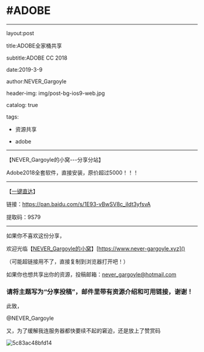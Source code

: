 # #ADOBE

---

layout:post

title:ADOBE全家桶共享

subtitle:ADOBE CC 2018

date:2019-3-9

author:NEVER_Gargoyle

header-img: img/post-bg-ios9-web.jpg

catalog: true

tags:

- 资源共享

- adobe

---



【NEVER_Gargoyle的小窝---分享分站】

Adobe2018全套软件，直接安装，原价超过5000！！！

---

【[一键直达](https://pan.baidu.com/s/1E93-vBwSV8c_iIdt3yfsvA)】

链接：https://pan.baidu.com/s/1E93-vBwSV8c_iIdt3yfsvA 

提取码：9S79

---

如果你不喜欢这份分享，

欢迎光临【[NEVER_Gargoyle的小窝](https://www.never-gargoyle.xyz)】[https://www.never-gargoyle.xyz]()

（可能超链接用不了，直接复制到浏览器打开吧！）

如果你也想共享出你的资源，投稿邮箱：never_gargoyle@hotmail.com

### 请将主题写为“分享投稿”，邮件里带有资源介绍和可用链接，谢谢！

此致，

@NEVER_Gargoyle

又，为了缓解我连服务器都快要续不起的窘迫，还是放上了赞赏码

![5c83ac48bfd14](https://i.loli.net/2019/03/09/5c83ac48bfd14.jpg)
